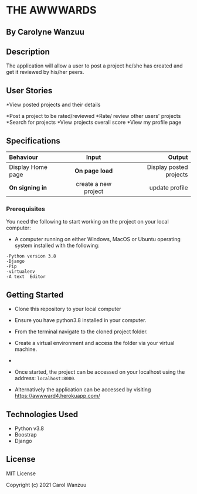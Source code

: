 # THE AWWWARDS

## By Carolyne Wanzuu

## Description
The application will allow a user to post a project he/she has created and get it reviewed by his/her peers.
 
## User Stories
*View posted projects and their details

*Post a project to be rated/reviewed
*Rate/ review other users' projects
*Search for projects 
*View projects overall score
*View my profile page


## Specifications
| Behaviour | Input | Output |
| :---------------- | :---------------: | ------------------: |
| Display Home page | **On page load** | Display posted projects|
**On signing in** | create a new project|update profile| |Rate/ review other users' projects | **On page load** | view projects and reviews | **Signing out** |displays the home page  |



### Prerequisites

You need the following to start working on the project on your local computer:

* A computer running on either Windows, MacOS or Ubuntu operating system installed with the following:

```
-Python version 3.8
-Django
-Pip
-virtualenv
-A text  Editor
```

## Getting Started

* Clone this repository to your local computer 
* Ensure you have python3.8 installed in your computer.
* From the terminal navigate to the cloned project folder.
* Create a virtual environment and access the folder via your virtual machine.


* 
* Once started, the project can be accessed on your localhost using the address: ``` localhost:8000 ```.
* Alternatively the application can be accessed by visiting https://awwward4.herokuapp.com/

## Technologies Used

* Python v3.8
* Boostrap
* Django


## License

MIT License

Copyright (c) 2021 Carol Wanzuu
